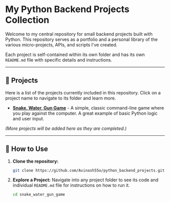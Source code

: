 # My Python Backend Projects Collection

Welcome to my central repository for small backend projects built with Python. This repository serves as a portfolio and a personal library of the various micro-projects, APIs, and scripts I've created.

Each project is self-contained within its own folder and has its own `README.md` file with specific details and instructions.

---

## 🚀 Projects

Here is a list of the projects currently included in this repository. Click on a project name to navigate to its folder and learn more.

* **[Snake, Water, Gun Game](./snake_water_gun_game/)** - A simple, classic command-line game where you play against the computer. A great example of basic Python logic and user input.

*(More projects will be added here as they are completed.)*

---

## 📖 How to Use

1.  **Clone the repository:**
    ```bash
    git clone https://github.com/Avinash55o/python_backend_projects.git
    ```
2.  **Explore a Project:** Navigate into any project folder to see its code and individual `README.md` file for instructions on how to run it.
    ```bash
    cd snake_water_gun_game
    ```
